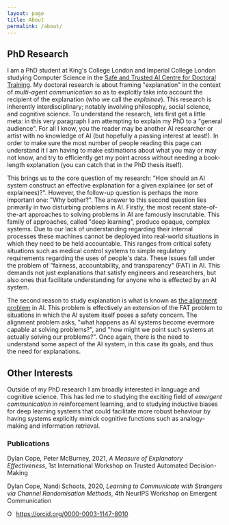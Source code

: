 ```yaml
---
layout: page
title: About
permalink: /about/
---
```


## PhD Research

I am a PhD student at King's College London and Imperial College London studying Computer Science in the [Safe and Trusted AI Centre for Doctoral Training](https://safeandtrustedai.org). My doctoral research is about framing "explanation" in the context of *multi-agent communication* so as to explcitly take into account the recipient of the explanation (who we call the *explainee*). This research is inherently interdisciplinary; notably involving philosophy, social science, and cognitive science. To understand the research, lets first get a little meta: in this very paragraph I am attempting to explain my PhD to a "general audience". For all I know, you the reader may be another AI researcher or artist with no knowledge of AI (but hopefully a passing interest at least!). In order to make sure the most number of people reading this page can understand it I am having to make estimations about what you may or may not know, and try to efficiently get my point across without needing a book-length explanation (you can catch that in the PhD thesis itself).

This brings us to the core question of my research: "How should an AI system construct an effective explanation for a given explainee (or set of explainees)?". However, the follow-up question is perhaps the more important one: "Why bother?". The answer to this second question lies primarily in two disturbing problems in AI. Firstly, the most recent state-of-the-art approaches to solving problems in AI are famously inscrutable. This family of approaches, called "deep learning", produce opaque, complex systems. Due to our lack of understanding regarding their internal processes these machines cannot be deployed into real-world situations in which they need to be held accountable. This ranges from critical safety situations such as medical control systems to simple regulatory requirements regarding the uses of people's data. These issues fall under the problem of "fairness, accountability, and transparency" (FAT) in AI. This demands not just explanations that satisfy engineers and researchers, but also ones that facilitate understanding for anyone who is effected by an AI system.

The second reason to study explanation is what is known as [the alignment problem](https://www.amazon.co.uk/Alignment-Problem-Machine-Learning-Values/dp/0393635821) in AI. This problem is effectively an extension of the FAT problem to situations in which the AI system itself poses a safety concern. The alignment problem asks, "what happens as AI systems become evermore capable at solving problems?", and "how might we point such systems at actually solving our problems?". Once again, there is the need to understand some aspect of the AI system, in this case its goals, and thus the need for explanations.

## Other Interests

Outside of my PhD research I am broadly interested in language and cognitive science. This has led me to studying the exciting field of _emergent communication_ in reinforcement learning, and to studying inductive biases for deep learning systems that could facilitate more robust behaviour by having systems explicitly mimick cognitive functions such as analogy-making and information retrieval. 

### Publications

Dylan Cope, Peter McBurney, 2021, _A Measure of Explanatory Effectiveness_, 1st International Workshop on Trusted Automated Decision-Making

Dylan Cope, Nandi Schoots, 2020, _Learning to Communicate with Strangers via Channel Randomisation Methods_, 4th NeurIPS Workshop on Emergent Communication


<div itemscope itemtype="https://schema.org/Person"><a itemprop="sameAs" content="https://orcid.org/0000-0003-1147-8010" href="https://orcid.org/0000-0003-1147-8010" target="orcid.widget" rel="me noopener noreferrer" style="vertical-align:top;"><img src="https://orcid.org/sites/default/files/images/orcid_16x16.png" style="width:1em;margin-right:.5em;" alt="ORCID iD icon">https://orcid.org/0000-0003-1147-8010</a></div>

